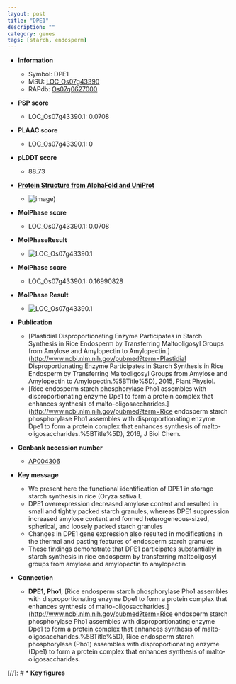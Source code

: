 ```yaml
---
layout: post
title: "DPE1"
description: ""
category: genes
tags: [starch, endosperm]
---
```


* **Information**  
    + Symbol: DPE1  
    + MSU: [LOC_Os07g43390](http://rice.plantbiology.msu.edu/cgi-bin/ORF_infopage.cgi?orf=LOC_Os07g43390)  
    + RAPdb: [Os07g0627000](http://rapdb.dna.affrc.go.jp/viewer/gbrowse_details/irgsp1?name=Os07g0627000)  

* **PSP score**  
    + LOC_Os07g43390.1: 0.0708 

* **PLAAC score**  
    + LOC_Os07g43390.1: 0 

* **pLDDT score**
    + 88.73

* **[Protein Structure from AlphaFold and UniProt](https://www.uniprot.org/uniprotkb/Q8LI30/entry#structure)**
    + ![image](https://ricepsp.github.io/images/Q8/AF-Q8LI30-F1.png))

* **MolPhase score**
    + LOC_Os07g43390.1: 0.0708

* **MolPhaseResult**
    + ![LOC_Os07g43390.1](https://ricepsp.github.io/pictures/LOC_Os07g/LOC_Os07g43390.1.png)

* **MolPhase score**
    + LOC_Os07g43390.1: 0.16990828

* **MolPhase Result**
    + ![LOC_Os07g43390.1](https://304243504.github.io/Pictures/LOC_Os07g/LOC_Os07g43390.1.png)

* **Publication**  
    + [Plastidial Disproportionating Enzyme Participates in Starch Synthesis in Rice Endosperm by Transferring Maltooligosyl Groups from Amylose and Amylopectin to Amylopectin.](http://www.ncbi.nlm.nih.gov/pubmed?term=Plastidial Disproportionating Enzyme Participates in Starch Synthesis in Rice Endosperm by Transferring Maltooligosyl Groups from Amylose and Amylopectin to Amylopectin.%5BTitle%5D), 2015, Plant Physiol.
    + [Rice endosperm starch phosphorylase Pho1 assembles with disproportionating enzyme Dpe1 to form a protein complex that enhances synthesis of malto-oligosaccharides.](http://www.ncbi.nlm.nih.gov/pubmed?term=Rice endosperm starch phosphorylase Pho1 assembles with disproportionating enzyme Dpe1 to form a protein complex that enhances synthesis of malto-oligosaccharides.%5BTitle%5D), 2016, J Biol Chem.

* **Genbank accession number**  
    + [AP004306](http://www.ncbi.nlm.nih.gov/nuccore/AP004306)

* **Key message**  
    + We present here the functional identification of DPE1 in storage starch synthesis in rice (Oryza sativa L
    + DPE1 overexpression decreased amylose content and resulted in small and tightly packed starch granules, whereas DPE1 suppression increased amylose content and formed heterogeneous-sized, spherical, and loosely packed starch granules
    + Changes in DPE1 gene expression also resulted in modifications in the thermal and pasting features of endosperm starch granules
    + These findings demonstrate that DPE1 participates substantially in starch synthesis in rice endosperm by transferring maltooligosyl groups from amylose and amylopectin to amylopectin

* **Connection**  
    + __DPE1__, __Pho1__, [Rice endosperm starch phosphorylase Pho1 assembles with disproportionating enzyme Dpe1 to form a protein complex that enhances synthesis of malto-oligosaccharides.](http://www.ncbi.nlm.nih.gov/pubmed?term=Rice endosperm starch phosphorylase Pho1 assembles with disproportionating enzyme Dpe1 to form a protein complex that enhances synthesis of malto-oligosaccharides.%5BTitle%5D), Rice endosperm starch phosphorylase (Pho1) assembles with disproportionating enzyme (Dpe1) to form a protein complex that enhances synthesis of malto-oligosaccharides.

[//]: # * **Key figures**  



